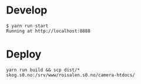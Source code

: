 # Develop

    $ yarn run start
    Running at http://localhost:8888

# Deploy

    yarn run build && scp dist/* skog.s0.no:/srv/www/roisalen.s0.no/camera-htdocs/
